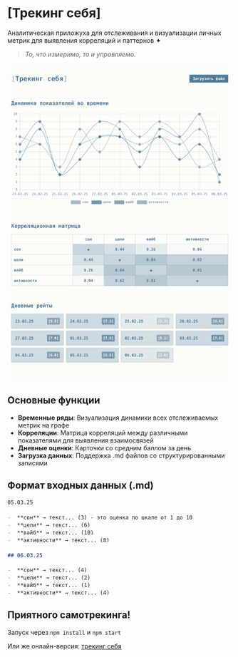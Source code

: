 # [Трекинг себя]

Аналитическая приложуха для отслеживания и визуализации личных метрик для выявления корреляций и паттернов ✦

> _То, что измеримо, то и управляемо._

![Self Tracker Interface](./public/self-tracker.png)

## Основные функции

-  **Временные ряды**: Визуализация динамики всех отслеживаемых метрик на графе
-  **Корреляции**: Матрица корреляций между различными показателями для выявления взаимосвязей
-  **Дневные оценки**: Карточки со средним баллом за день
-  **Загрузка данных**: Поддержка .md файлов со структурированными записями

## Формат входных данных (.md)

```md
05.03.25

-  **сон** → текст... (3) - это оценка по шкале от 1 до 10
-  **цели** → текст... (6)
-  **вайб** → текст... (10)
-  **активности** → текст... (8)

## 06.03.25

-  **сон** → текст... (4)
-  **цели** → текст... (2)
-  **вайб** → текст... (1)
-  **активности** → текст... (4)
```

## Приятного самотрекинга!

Запуск через `npm install` и `npm start`

Или же онлайн-версия: [трекинг себя](https://tracking-self.vercel.app)
